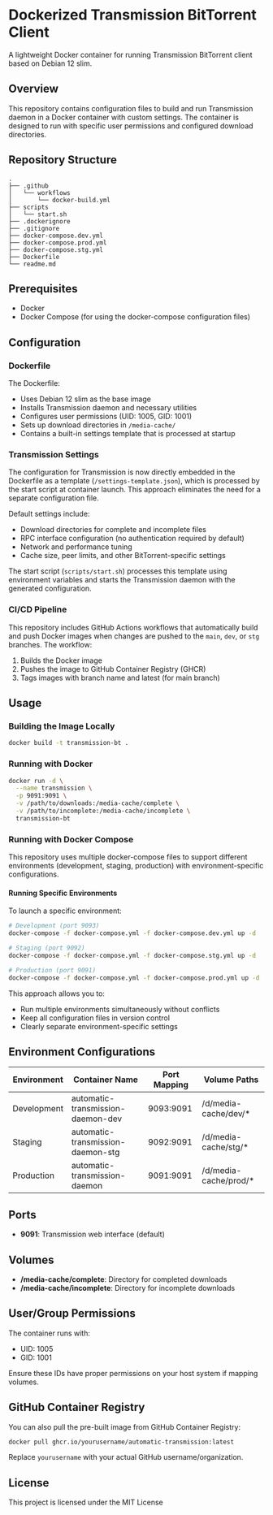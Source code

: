 # Dockerized Transmission BitTorrent Client

A lightweight Docker container for running Transmission BitTorrent client based on Debian 12 slim.

## Overview

This repository contains configuration files to build and run Transmission daemon in a Docker container with custom settings. The container is designed to run with specific user permissions and configured download directories.

## Repository Structure

```
.
├── .github
│   └── workflows
│       └── docker-build.yml
├── scripts
│   └── start.sh
├── .dockerignore
├── .gitignore
├── docker-compose.dev.yml
├── docker-compose.prod.yml
├── docker-compose.stg.yml
├── Dockerfile
└── readme.md
```

## Prerequisites

- Docker
- Docker Compose (for using the docker-compose configuration files)

## Configuration

### Dockerfile

The Dockerfile:
- Uses Debian 12 slim as the base image
- Installs Transmission daemon and necessary utilities
- Configures user permissions (UID: 1005, GID: 1001)
- Sets up download directories in `/media-cache/`
- Contains a built-in settings template that is processed at startup

### Transmission Settings

The configuration for Transmission is now directly embedded in the Dockerfile as a template (`/settings-template.json`), which is processed by the start script at container launch. This approach eliminates the need for a separate configuration file.

Default settings include:
- Download directories for complete and incomplete files
- RPC interface configuration (no authentication required by default)
- Network and performance tuning
- Cache size, peer limits, and other BitTorrent-specific settings

The start script (`scripts/start.sh`) processes this template using environment variables and starts the Transmission daemon with the generated configuration.

### CI/CD Pipeline

This repository includes GitHub Actions workflows that automatically build and push Docker images when changes are pushed to the `main`, `dev`, or `stg` branches. The workflow:

1. Builds the Docker image
2. Pushes the image to GitHub Container Registry (GHCR)
3. Tags images with branch name and latest (for main branch)

## Usage

### Building the Image Locally

```bash
docker build -t transmission-bt .
```

### Running with Docker

```bash
docker run -d \
  --name transmission \
  -p 9091:9091 \
  -v /path/to/downloads:/media-cache/complete \
  -v /path/to/incomplete:/media-cache/incomplete \
  transmission-bt
```

### Running with Docker Compose

This repository uses multiple docker-compose files to support different environments (development, staging, production) with environment-specific configurations.

#### Running Specific Environments

To launch a specific environment:

```bash
# Development (port 9093)
docker-compose -f docker-compose.yml -f docker-compose.dev.yml up -d

# Staging (port 9092)
docker-compose -f docker-compose.yml -f docker-compose.stg.yml up -d

# Production (port 9091)
docker-compose -f docker-compose.yml -f docker-compose.prod.yml up -d
```

This approach allows you to:
- Run multiple environments simultaneously without conflicts
- Keep all configuration files in version control
- Clearly separate environment-specific settings

## Environment Configurations

| Environment | Container Name | Port Mapping | Volume Paths |
|-------------|----------------|--------------|--------------|
| Development | automatic-transmission-daemon-dev | 9093:9091 | /d/media-cache/dev/* |
| Staging | automatic-transmission-daemon-stg | 9092:9091 | /d/media-cache/stg/* |
| Production | automatic-transmission-daemon | 9091:9091 | /d/media-cache/prod/* |

## Ports

- **9091**: Transmission web interface (default)

## Volumes

- **/media-cache/complete**: Directory for completed downloads
- **/media-cache/incomplete**: Directory for incomplete downloads

## User/Group Permissions

The container runs with:
- UID: 1005
- GID: 1001

Ensure these IDs have proper permissions on your host system if mapping volumes.

## GitHub Container Registry

You can also pull the pre-built image from GitHub Container Registry:

```bash
docker pull ghcr.io/yourusername/automatic-transmission:latest
```

Replace `yourusername` with your actual GitHub username/organization.

## License

This project is licensed under the MIT License